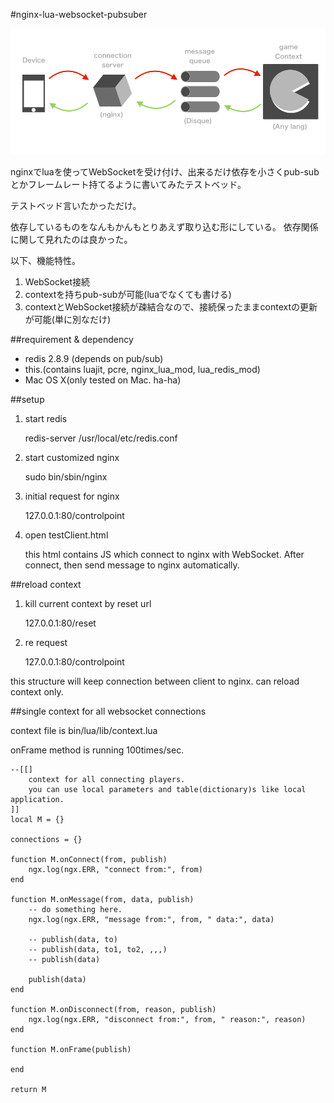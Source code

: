 #nginx-lua-websocket-pubsuber

![SS](/Doc/graph.png)

nginxでluaを使ってWebSocketを受け付け、出来るだけ依存を小さくpub-subとかフレームレート持てるように書いてみたテストベッド。

テストベッド言いたかっただけ。

依存しているものをなんもかんもとりあえず取り込む形にしている。
依存関係に関して見れたのは良かった。

以下、機能特性。

1. WebSocket接続
2. contextを持ちpub-subが可能(luaでなくても書ける)
3. contextとWebSocket接続が疎結合なので、接続保ったままcontextの更新が可能(単に別なだけ)


##requirement & dependency
* redis 2.8.9 (depends on pub/sub)
* this.(contains luajit, pcre, nginx_lua_mod, lua_redis_mod)
* Mac OS X(only tested on Mac. ha-ha)
 
 
##setup
1. start redis

	redis-server /usr/local/etc/redis.conf


1. start customized nginx
	
	sudo bin/sbin/nginx
	
1. initial request for nginx

	127.0.0.1:80/controlpoint
	
1. open testClient.html
	
	this html contains JS which connect to nginx with WebSocket. After connect, then send message to nginx automatically.
	
##reload context

1. kill current context by reset url
	
	127.0.0.1:80/reset

1. re request
	
	127.0.0.1:80/controlpoint

this structure will keep connection between client to nginx. can reload context only.

##single context for all websocket connections

context file is bin/lua/lib/context.lua

onFrame method is running 100times/sec.


	--[[]
		context for all connecting players.
		you can use local parameters and table(dictionary)s like local application.
	]]
	local M = {}

	connections = {}

	function M.onConnect(from, publish)
		ngx.log(ngx.ERR, "connect from:", from)
	end

	function M.onMessage(from, data, publish)
		-- do something here.
		ngx.log(ngx.ERR, "message from:", from, " data:", data)

		-- publish(data, to)
		-- publish(data, to1, to2, ,,,)
		-- publish(data)

		publish(data)
	end

	function M.onDisconnect(from, reason, publish)
		ngx.log(ngx.ERR, "disconnect from:", from, " reason:", reason)
	end

	function M.onFrame(publish)

	end

	return M

